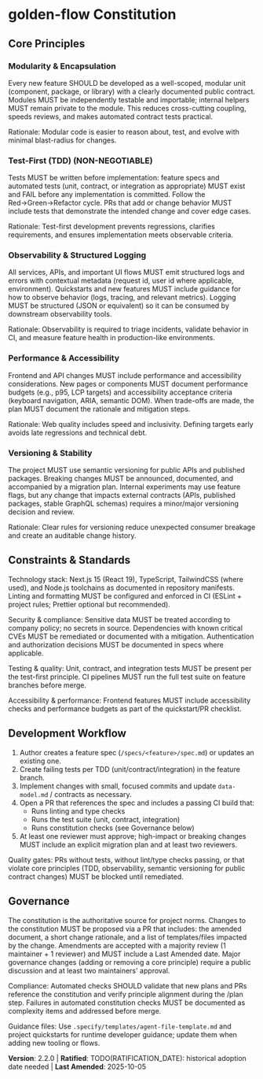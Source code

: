 # golden-flow Constitution
<!-- Sync Impact Report - generated 2025-10-05
Version change: 2.1.1 -> 2.2.0
Modified principles: Modularity & Encapsulation; Test-First (TDD, NON-NEGOTIABLE); Observability & Structured Logging; Performance & Accessibility; Versioning & Stability
Added sections: Constraints & Standards; Development Workflow
Removed sections: none
Templates updated: .specify/templates/plan-template.md ✅ (updated to include explicit constitution gates)
.specify/templates/spec-template.md ✅ (aligned - no change required)
.specify/templates/tasks-template.md ✅ (already aligned with TDD requirements)
.specify/templates/agent-file-template.md ⚠ pending manual review (placeholder dates and manual sections)
Follow-up TODOs: RATIFICATION_DATE (deferred - needs historical adoption date)
-->

## Core Principles

### Modularity & Encapsulation
Every new feature SHOULD be developed as a well-scoped, modular unit (component, package,
or library) with a clearly documented public contract. Modules MUST be independently
testable and importable; internal helpers MUST remain private to the module. This reduces
cross-cutting coupling, speeds reviews, and makes automated contract tests practical.

Rationale: Modular code is easier to reason about, test, and evolve with minimal
blast-radius for changes.

### Test-First (TDD) (NON-NEGOTIABLE)
Tests MUST be written before implementation: feature specs and automated tests (unit,
contract, or integration as appropriate) MUST exist and FAIL before any implementation is
committed. Follow the Red→Green→Refactor cycle. PRs that add or change behavior MUST
include tests that demonstrate the intended change and cover edge cases.

Rationale: Test-first development prevents regressions, clarifies requirements, and
ensures implementation meets observable criteria.

### Observability & Structured Logging
All services, APIs, and important UI flows MUST emit structured logs and errors with
contextual metadata (request id, user id where applicable, environment). Quickstarts
and new features MUST include guidance for how to observe behavior (logs, tracing,
and relevant metrics). Logging MUST be structured (JSON or equivalent) so it can be
consumed by downstream observability tools.

Rationale: Observability is required to triage incidents, validate behavior in CI, and
measure feature health in production-like environments.

### Performance & Accessibility
Frontend and API changes MUST include performance and accessibility considerations.
New pages or components MUST document performance budgets (e.g., p95, LCP targets)
and accessibility acceptance criteria (keyboard navigation, ARIA, semantic DOM). When
trade-offs are made, the plan MUST document the rationale and mitigation steps.

Rationale: Web quality includes speed and inclusivity. Defining targets early avoids
late regressions and technical debt.

### Versioning & Stability
The project MUST use semantic versioning for public APIs and published packages.
Breaking changes MUST be announced, documented, and accompanied by a migration plan.
Internal experiments may use feature flags, but any change that impacts external
contracts (APIs, published packages, stable GraphQL schemas) requires a minor/major
versioning decision and review.

Rationale: Clear rules for versioning reduce unexpected consumer breakage and create
an auditable change history.

## Constraints & Standards

Technology stack: Next.js 15 (React 19), TypeScript, TailwindCSS (where used), and
Node.js toolchains as documented in repository manifests. Linting and formatting MUST be
configured and enforced in CI (ESLint + project rules; Prettier optional but recommended).

Security & compliance: Sensitive data MUST be treated according to company policy; no
secrets in source. Dependencies with known critical CVEs MUST be remediated or
documented with a mitigation. Authentication and authorization decisions MUST be
documented in specs where applicable.

Testing & quality: Unit, contract, and integration tests MUST be present per the test-first
principle. CI pipelines MUST run the full test suite on feature branches before merge.

Accessibility & performance: Frontend features MUST include accessibility checks and
performance budgets as part of the quickstart/PR checklist.

## Development Workflow

1. Author creates a feature spec (`/specs/<feature>/spec.md`) or updates an existing one.
2. Create failing tests per TDD (unit/contract/integration) in the feature branch.
3. Implement changes with small, focused commits and update `data-model.md` / contracts as
	necessary.
4. Open a PR that references the spec and includes a passing CI build that:
	- Runs linting and type checks
	- Runs the test suite (unit, contract, integration)
	- Runs constitution checks (see Governance below)
5. At least one reviewer must approve; high-impact or breaking changes MUST include
	an explicit migration plan and at least two reviewers.

Quality gates: PRs without tests, without lint/type checks passing, or that violate core
principles (TDD, observability, semantic versioning for public contract changes) MUST
be blocked until remediated.

## Governance

The constitution is the authoritative source for project norms. Changes to the
constitution MUST be proposed via a PR that includes: the amended document, a short
change rationale, and a list of templates/files impacted by the change. Amendments
are accepted with a majority review (1 maintainer + 1 reviewer) and MUST include a
Last Amended date. Major governance changes (adding or removing a core principle)
require a public discussion and at least two maintainers' approval.

Compliance: Automated checks SHOULD validate that new plans and PRs reference the
constitution and verify principle alignment during the /plan step. Failures in
automated constitution checks MUST be documented as complexity items and addressed
before merge.

Guidance files: Use `.specify/templates/agent-file-template.md` and project quickstarts
for runtime developer guidance; update them when adding new tooling or flows.

**Version**: 2.2.0 | **Ratified**: TODO(RATIFICATION_DATE): historical adoption date needed | **Last Amended**: 2025-10-05